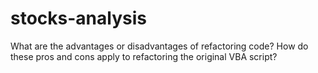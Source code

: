 # stocks-analysis


What are the advantages or disadvantages of refactoring code?
How do these pros and cons apply to refactoring the original VBA script?